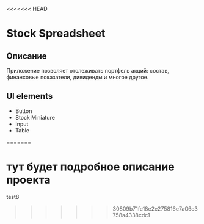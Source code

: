 <<<<<<< HEAD
# Stock Spreadsheet

## Описание
Приложение позволяет отслеживать портфель акций: состав, финансовые показатели, дивиденды и многое другое.

## UI elements
- Button
- Stock Miniature
- Input
- Table

=======
# тут будет подробное описание проекта
test8
>>>>>>> 30809b71fe18e2e275816e7a06c3758a4338cdc1
